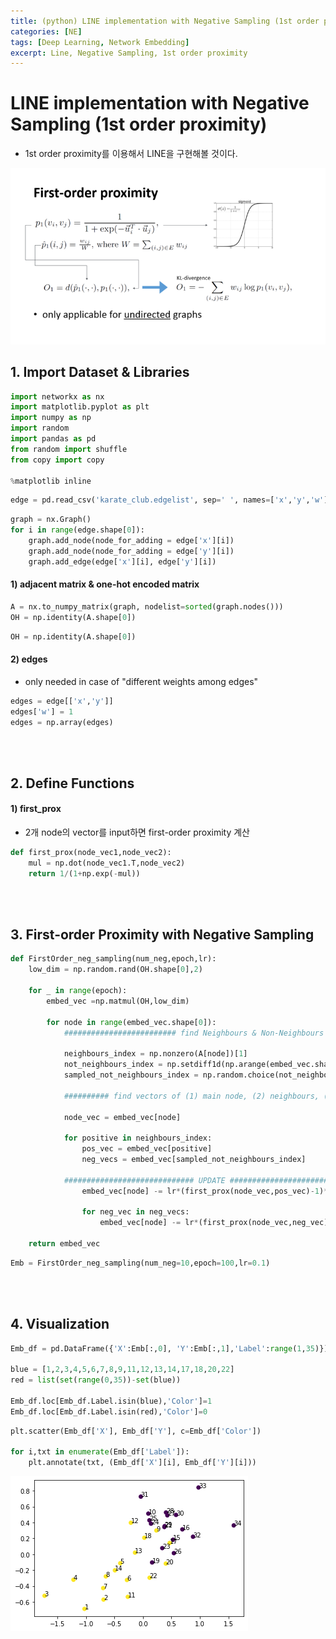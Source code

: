 ```yaml
---
title: (python) LINE implementation with Negative Sampling (1st order proximity)
categories: [NE]
tags: [Deep Learning, Network Embedding]
excerpt: Line, Negative Sampling, 1st order proximity
---
```


<script src="https://cdn.mathjax.org/mathjax/latest/MathJax.js?config=TeX-AMS-MML_HTMLorMML" type="text/javascript"></script>

# LINE implementation with Negative Sampling (1st order proximity)

- 1st order proximity를 이용해서 LINE을 구현해볼 것이다.

![png](/assets/img/ne/first.png)

## 1. Import Dataset & Libraries


```python
import networkx as nx
import matplotlib.pyplot as plt
import numpy as np
import random
import pandas as pd
from random import shuffle
from copy import copy

%matplotlib inline
```


```python
edge = pd.read_csv('karate_club.edgelist', sep=' ', names=['x','y','w'])
```


```python
graph = nx.Graph()
for i in range(edge.shape[0]):
    graph.add_node(node_for_adding = edge['x'][i])
    graph.add_node(node_for_adding = edge['y'][i])
    graph.add_edge(edge['x'][i], edge['y'][i])
```



#### 1) adjacent matrix & one-hot encoded matrix


```python
A = nx.to_numpy_matrix(graph, nodelist=sorted(graph.nodes()))
OH = np.identity(A.shape[0])
```


```python
OH = np.identity(A.shape[0])
```



#### 2) edges 

- only needed in case of "different weights among edges"


```python
edges = edge[['x','y']]
edges['w'] = 1
edges = np.array(edges)
```

<br>

<br>

## 2. Define Functions

#### 1) first_prox 
- 2개 node의 vector를 input하면 first-order proximity 계산


```python
def first_prox(node_vec1,node_vec2):
    mul = np.dot(node_vec1.T,node_vec2)
    return 1/(1+np.exp(-mul))
```

<br>

<br>

## 3. First-order Proximity with Negative Sampling


```python
def FirstOrder_neg_sampling(num_neg,epoch,lr):
    low_dim = np.random.rand(OH.shape[0],2)
    
    for _ in range(epoch):
        embed_vec =np.matmul(OH,low_dim)        
        
        for node in range(embed_vec.shape[0]):
            ######################### find Neighbours & Non-Neighbours ##########################
            
            neighbours_index = np.nonzero(A[node])[1]
            not_neighbours_index = np.setdiff1d(np.arange(embed_vec.shape[0]), np.nonzero(A[node])[1])
            sampled_not_neighbours_index = np.random.choice(not_neighbours_index,num_neg)
            
            ########## find vectors of (1) main node, (2) neighbours, (3) non-neighbours ##########
            
            node_vec = embed_vec[node]  
            
            for positive in neighbours_index:
                pos_vec = embed_vec[positive]
                neg_vecs = embed_vec[sampled_not_neighbours_index]
                
            ############################# UPDATE ###############################################
                embed_vec[node] -= lr*(first_prox(node_vec,pos_vec)-1)*pos_vec
        
                for neg_vec in neg_vecs:
                    embed_vec[node] -= lr*(first_prox(node_vec,neg_vec))*neg_vec
                    
    return embed_vec
```


```python
Emb = FirstOrder_neg_sampling(num_neg=10,epoch=100,lr=0.1)
```

<br>

<br>

## 4. Visualization


```python
Emb_df = pd.DataFrame({'X':Emb[:,0], 'Y':Emb[:,1],'Label':range(1,35)})

blue = [1,2,3,4,5,6,7,8,9,11,12,13,14,17,18,20,22]
red = list(set(range(0,35))-set(blue))

Emb_df.loc[Emb_df.Label.isin(blue),'Color']=1
Emb_df.loc[Emb_df.Label.isin(red),'Color']=0
```


```python
plt.scatter(Emb_df['X'], Emb_df['Y'], c=Emb_df['Color'])

for i,txt in enumerate(Emb_df['Label']):
    plt.annotate(txt, (Emb_df['X'][i], Emb_df['Y'][i]))
```


![png](/assets/img/ne/first2.png)
